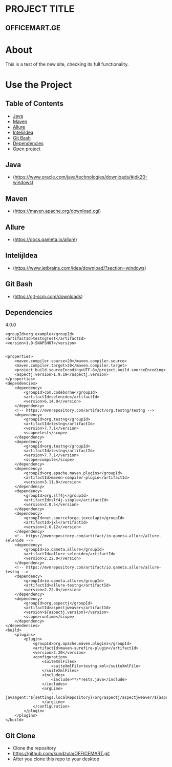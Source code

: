 # PROJECT TITLE
## OFFICEMART.GE
# About
This is a test of the new site, checking its full functionality.
# Use the Project
## Table of Contents
* [Java](#java)
* [Maven](#maven)
* [Allure](#allure)
* [IntelijIdea](#intelijidea)
* [Git Bash](#git-bash)
* [Dependencies](#dependencies)
* [Open project](#git-clone)
## Java
- (https://www.oracle.com/java/technologies/downloads/#jdk20-windows)
## Maven
- (https://maven.apache.org/download.cgi)
## Allure
- (https://docs.qameta.io/allure)
## IntelijIdea
- (https://www.jetbrains.com/idea/download/?section=windows)
## Git Bash
- (https://git-scm.com/downloads)
## Dependencies
<modelVersion>4.0.0</modelVersion>

    <groupId>org.example</groupId>
    <artifactId>testngTest</artifactId>
    <version>1.0-SNAPSHOT</version>


    <properties>
        <maven.compiler.source>20</maven.compiler.source>
        <maven.compiler.target>20</maven.compiler.target>
        <project.build.sourceEncoding>UTF-8</project.build.sourceEncoding>
        <aspectj.version>1.9.19</aspectj.version>
    </properties>
    <dependencies>
        <dependency>
            <groupId>com.codeborne</groupId>
            <artifactId>selenide</artifactId>
            <version>6.14.0</version>
        </dependency>
        <!-- https://mvnrepository.com/artifact/org.testng/testng -->
        <dependency>
            <groupId>org.testng</groupId>
            <artifactId>testng</artifactId>
            <version>7.7.1</version>
            <scope>test</scope>
        </dependency>
        <dependency>
            <groupId>org.testng</groupId>
            <artifactId>testng</artifactId>
            <version>7.7.1</version>
            <scope>compile</scope>
        </dependency>
        <dependency>
            <groupId>org.apache.maven.plugins</groupId>
            <artifactId>maven-compiler-plugin</artifactId>
            <version>3.11.0</version>
        </dependency>
        <dependency>
            <groupId>org.slf4j</groupId>
            <artifactId>slf4j-simple</artifactId>
            <version>2.0.5</version>
        </dependency>
        <dependency>
            <groupId>net.sourceforge.jexcelapi</groupId>
            <artifactId>jxl</artifactId>
            <version>2.6.12</version>
        </dependency>
        <!-- https://mvnrepository.com/artifact/io.qameta.allure/allure-selenide -->
        <dependency>
            <groupId>io.qameta.allure</groupId>
            <artifactId>allure-selenide</artifactId>
            <version>2.22.0</version>
        </dependency>
        <!-- https://mvnrepository.com/artifact/io.qameta.allure/allure-testng -->
        <dependency>
            <groupId>io.qameta.allure</groupId>
            <artifactId>allure-testng</artifactId>
            <version>2.22.0</version>
        </dependency>
        <dependency>
            <groupId>org.aspectj</groupId>
            <artifactId>aspectjweaver</artifactId>
            <version>${aspectj.version}</version>
            <scope>runtime</scope>
        </dependency>
    </dependencies>
    <build>
        <plugins>
            <plugin>
                <groupId>org.apache.maven.plugins</groupId>
                <artifactId>maven-surefire-plugin</artifactId>
                <version>2.20</version>
                <configuration>
                    <suiteXmlFiles>
                        <suiteXmlFile>testng.xml</suiteXmlFile>
                    </suiteXmlFiles>
                    <includes>
                        <include>**/*Tests.java</include>
                    </includes>
                    <argLine>
                        -javaagent:"${settings.localRepository}/org/aspectj/aspectjweaver/${aspectj.version}/aspectjweaver-${aspectj.version}.jar"
                    </argLine>
                </configuration>
            </plugin>
        </plugins>
    </build>

</project>

## Git Clone
- Clone the repository
- https://github.com/kundzula/OFFICEMART.git
- After you clone this repo to your desktop

